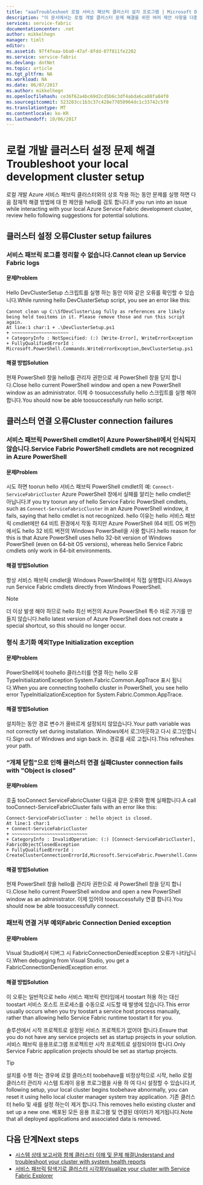 ```yaml
---
title: "aaaTroubleshoot 로컬 서비스 패브릭 클러스터 설치 프로그램 | Microsoft Docs"
description: "이 문서에서는 로컬 개발 클러스터 문제 해결을 위한 여러 제안 사항을 다룹니다."
services: service-fabric
documentationcenter: .net
author: mikkelhegn
manager: timlt
editor: 
ms.assetid: 97f4feaa-bba0-47af-8fdd-07f811fe2202
ms.service: service-fabric
ms.devlang: dotNet
ms.topic: article
ms.tgt_pltfrm: NA
ms.workload: NA
ms.date: 06/07/2017
ms.author: mikkelhegn
ms.openlocfilehash: ce36f62a4bc69d2cd5b6c3df4abda6ca88fa84f0
ms.sourcegitcommit: 523283cc1b3c37c428e77850964dc1c33742c5f0
ms.translationtype: MT
ms.contentlocale: ko-KR
ms.lasthandoff: 10/06/2017
---
```

# <a name="troubleshoot-your-local-development-cluster-setup"></a><span data-ttu-id="c2008-103">로컬 개발 클러스터 설정 문제 해결</span><span class="sxs-lookup"><span data-stu-id="c2008-103">Troubleshoot your local development cluster setup</span></span>
<span data-ttu-id="c2008-104">로컬 개발 Azure 서비스 패브릭 클러스터와의 상호 작용 하는 동안 문제를 실행 하면 다음 잠재적 해결 방법에 대 한 제안을 hello를 검토 합니다.</span><span class="sxs-lookup"><span data-stu-id="c2008-104">If you run into an issue while interacting with your local Azure Service Fabric development cluster, review hello following suggestions for potential solutions.</span></span>

## <a name="cluster-setup-failures"></a><span data-ttu-id="c2008-105">클러스터 설정 오류</span><span class="sxs-lookup"><span data-stu-id="c2008-105">Cluster setup failures</span></span>
### <a name="cannot-clean-up-service-fabric-logs"></a><span data-ttu-id="c2008-106">서비스 패브릭 로그를 정리할 수 없습니다.</span><span class="sxs-lookup"><span data-stu-id="c2008-106">Cannot clean up Service Fabric logs</span></span>
#### <a name="problem"></a><span data-ttu-id="c2008-107">문제</span><span class="sxs-lookup"><span data-stu-id="c2008-107">Problem</span></span>
<span data-ttu-id="c2008-108">Hello DevClusterSetup 스크립트를 실행 하는 동안 이와 같은 오류를 확인할 수 있습니다.</span><span class="sxs-lookup"><span data-stu-id="c2008-108">While running hello DevClusterSetup script, you see an error like this:</span></span>

    Cannot clean up C:\SfDevCluster\Log fully as references are likely being held tooitems in it. Please remove those and run this script again.
    At line:1 char:1 + .\DevClusterSetup.ps1
    + ~~~~~~~~~~~~~~~~~~~~~
    + CategoryInfo : NotSpecified: (:) [Write-Error], WriteErrorException
    + FullyQualifiedErrorId : Microsoft.PowerShell.Commands.WriteErrorException,DevClusterSetup.ps1


#### <a name="solution"></a><span data-ttu-id="c2008-109">해결 방법</span><span class="sxs-lookup"><span data-stu-id="c2008-109">Solution</span></span>
<span data-ttu-id="c2008-110">현재 PowerShell 창을 hello를 관리자 권한으로 새 PowerShell 창을 닫지 합니다.</span><span class="sxs-lookup"><span data-stu-id="c2008-110">Close hello current PowerShell window and open a new PowerShell window as an administrator.</span></span> <span data-ttu-id="c2008-111">이제 수 toosuccessfully hello 스크립트를 실행 해야 합니다.</span><span class="sxs-lookup"><span data-stu-id="c2008-111">You should now be able toosuccessfully run hello script.</span></span>

## <a name="cluster-connection-failures"></a><span data-ttu-id="c2008-112">클러스터 연결 오류</span><span class="sxs-lookup"><span data-stu-id="c2008-112">Cluster connection failures</span></span>
### <a name="service-fabric-powershell-cmdlets-are-not-recognized-in-azure-powershell"></a><span data-ttu-id="c2008-113">서비스 패브릭 PowerShell cmdlet이 Azure PowerShell에서 인식되지 않습니다.</span><span class="sxs-lookup"><span data-stu-id="c2008-113">Service Fabric PowerShell cmdlets are not recognized in Azure PowerShell</span></span>
#### <a name="problem"></a><span data-ttu-id="c2008-114">문제</span><span class="sxs-lookup"><span data-stu-id="c2008-114">Problem</span></span>
<span data-ttu-id="c2008-115">시도 하면 toorun hello 서비스 패브릭 PowerShell cmdlet의 예: `Connect-ServiceFabricCluster` Azure PowerShell 창에서 실패를 알리는 hello cmdlet은 아닙니다.</span><span class="sxs-lookup"><span data-stu-id="c2008-115">If you try toorun any of hello Service Fabric PowerShell cmdlets, such as `Connect-ServiceFabricCluster` in an Azure PowerShell window, it fails, saying that hello cmdlet is not recognized.</span></span> <span data-ttu-id="c2008-116">hello 이유는 hello 서비스 패브릭 cmdlet에만 64 비트 환경에서 작동 하지만 Azure PowerShell (64 비트 OS 버전) 에서도 hello 32 비트 버전의 Windows PowerShell을 사용 합니다.</span><span class="sxs-lookup"><span data-stu-id="c2008-116">hello reason for this is that Azure PowerShell uses hello 32-bit version of Windows PowerShell (even on 64-bit OS versions), whereas hello Service Fabric cmdlets only work in 64-bit environments.</span></span>

#### <a name="solution"></a><span data-ttu-id="c2008-117">해결 방법</span><span class="sxs-lookup"><span data-stu-id="c2008-117">Solution</span></span>
<span data-ttu-id="c2008-118">항상 서비스 패브릭 cmdlet을 Windows PowerShell에서 직접 실행합니다.</span><span class="sxs-lookup"><span data-stu-id="c2008-118">Always run Service Fabric cmdlets directly from Windows PowerShell.</span></span>

> [!NOTE]
> <span data-ttu-id="c2008-119">더 이상 발생 해야 하므로 hello 최신 버전의 Azure PowerShell 특수 바로 가기를 만들지 않습니다.</span><span class="sxs-lookup"><span data-stu-id="c2008-119">hello latest version of Azure PowerShell does not create a special shortcut, so this should no longer occur.</span></span>
> 
> 

### <a name="type-initialization-exception"></a><span data-ttu-id="c2008-120">형식 초기화 예외</span><span class="sxs-lookup"><span data-stu-id="c2008-120">Type Initialization exception</span></span>
#### <a name="problem"></a><span data-ttu-id="c2008-121">문제</span><span class="sxs-lookup"><span data-stu-id="c2008-121">Problem</span></span>
<span data-ttu-id="c2008-122">PowerShell에서 toohello 클러스터를 연결 하는 hello 오류 TypeInitializationException System.Fabric.Common.AppTrace 표시 됩니다.</span><span class="sxs-lookup"><span data-stu-id="c2008-122">When you are connecting toohello cluster in PowerShell, you see hello error TypeInitializationException for System.Fabric.Common.AppTrace.</span></span>

#### <a name="solution"></a><span data-ttu-id="c2008-123">해결 방법</span><span class="sxs-lookup"><span data-stu-id="c2008-123">Solution</span></span>
<span data-ttu-id="c2008-124">설치하는 동안 경로 변수가 올바르게 설정되지 않았습니다.</span><span class="sxs-lookup"><span data-stu-id="c2008-124">Your path variable was not correctly set during installation.</span></span> <span data-ttu-id="c2008-125">Windows에서 로그아웃하고 다시 로그인합니다.</span><span class="sxs-lookup"><span data-stu-id="c2008-125">Sign out of Windows and sign back in.</span></span> <span data-ttu-id="c2008-126">경로를 새로 고칩니다.</span><span class="sxs-lookup"><span data-stu-id="c2008-126">This refreshes your path.</span></span>

### <a name="cluster-connection-fails-with-object-is-closed"></a><span data-ttu-id="c2008-127">“개체 닫힘"으로 인해 클러스터 연결 실패</span><span class="sxs-lookup"><span data-stu-id="c2008-127">Cluster connection fails with "Object is closed"</span></span>
#### <a name="problem"></a><span data-ttu-id="c2008-128">문제</span><span class="sxs-lookup"><span data-stu-id="c2008-128">Problem</span></span>
<span data-ttu-id="c2008-129">호출 tooConnect ServiceFabricCluster 다음과 같은 오류와 함께 실패합니다.</span><span class="sxs-lookup"><span data-stu-id="c2008-129">A call tooConnect-ServiceFabricCluster fails with an error like this:</span></span>

    Connect-ServiceFabricCluster : hello object is closed.
    At line:1 char:1
    + Connect-ServiceFabricCluster
    + ~~~~~~~~~~~~~~~~~~~~~~~~~~~~
    + CategoryInfo : InvalidOperation: (:) [Connect-ServiceFabricCluster], FabricObjectClosedException
    + FullyQualifiedErrorId : CreateClusterConnectionErrorId,Microsoft.ServiceFabric.Powershell.ConnectCluster

#### <a name="solution"></a><span data-ttu-id="c2008-130">해결 방법</span><span class="sxs-lookup"><span data-stu-id="c2008-130">Solution</span></span>
<span data-ttu-id="c2008-131">현재 PowerShell 창을 hello를 관리자 권한으로 새 PowerShell 창을 닫지 합니다.</span><span class="sxs-lookup"><span data-stu-id="c2008-131">Close hello current PowerShell window and open a new PowerShell window as an administrator.</span></span> <span data-ttu-id="c2008-132">이제 있어야 toosuccessfully 연결 합니다.</span><span class="sxs-lookup"><span data-stu-id="c2008-132">You should now be able toosuccessfully connect.</span></span>

### <a name="fabric-connection-denied-exception"></a><span data-ttu-id="c2008-133">패브릭 연결 거부 예외</span><span class="sxs-lookup"><span data-stu-id="c2008-133">Fabric Connection Denied exception</span></span>
#### <a name="problem"></a><span data-ttu-id="c2008-134">문제</span><span class="sxs-lookup"><span data-stu-id="c2008-134">Problem</span></span>
<span data-ttu-id="c2008-135">Visual Studio에서 디버그 시 FabricConnectionDeniedException 오류가 나타납니다.</span><span class="sxs-lookup"><span data-stu-id="c2008-135">When debugging from Visual Studio, you get a FabricConnectionDeniedException error.</span></span>

#### <a name="solution"></a><span data-ttu-id="c2008-136">해결 방법</span><span class="sxs-lookup"><span data-stu-id="c2008-136">Solution</span></span>
<span data-ttu-id="c2008-137">이 오류는 일반적으로 hello 서비스 패브릭 런타임에서 toostart 허용 하는 대신 toostart 서비스 호스트 프로세스를 수동으로 시도할 때 발생에 있습니다.</span><span class="sxs-lookup"><span data-stu-id="c2008-137">This error usually occurs when you try toostart a service host process manually, rather than allowing hello Service Fabric runtime toostart it for you.</span></span>

<span data-ttu-id="c2008-138">솔루션에서 시작 프로젝트로 설정된 서비스 프로젝트가 없어야 합니다.</span><span class="sxs-lookup"><span data-stu-id="c2008-138">Ensure that you do not have any service projects set as startup projects in your solution.</span></span> <span data-ttu-id="c2008-139">서비스 패브릭 응용프로그램 프로젝트만 시작 프로젝트로 설정되어야 합니다.</span><span class="sxs-lookup"><span data-stu-id="c2008-139">Only Service Fabric application projects should be set as startup projects.</span></span>

> [!TIP]
> <span data-ttu-id="c2008-140">설치를 수행 하는 경우에 로컬 클러스터 toobehave를 비정상적으로 시작, hello 로컬 클러스터 관리자 시스템 트레이 응용 프로그램을 사용 하 여 다시 설정할 수 있습니다.</span><span class="sxs-lookup"><span data-stu-id="c2008-140">If, following setup, your local cluster begins toobehave abnormally, you can reset it using hello local cluster manager system tray application.</span></span> <span data-ttu-id="c2008-141">기존 클러스터 hello 및 새를 설정 하는이 제거 합니다.</span><span class="sxs-lookup"><span data-stu-id="c2008-141">This removes hello existing cluster and set up a new one.</span></span> <span data-ttu-id="c2008-142">배포된 모든 응용 프로그램 및 연결된 데이터가 제거됩니다.</span><span class="sxs-lookup"><span data-stu-id="c2008-142">Note that all deployed applications and associated data is removed.</span></span>
> 
> 

## <a name="next-steps"></a><span data-ttu-id="c2008-143">다음 단계</span><span class="sxs-lookup"><span data-stu-id="c2008-143">Next steps</span></span>
* [<span data-ttu-id="c2008-144">시스템 상태 보고서와 함께 클러스터 이해 및 문제 해결</span><span class="sxs-lookup"><span data-stu-id="c2008-144">Understand and troubleshoot your cluster with system health reports</span></span>](service-fabric-understand-and-troubleshoot-with-system-health-reports.md)
* [<span data-ttu-id="c2008-145">서비스 패브릭 탐색기로 클러스터 시각화</span><span class="sxs-lookup"><span data-stu-id="c2008-145">Visualize your cluster with Service Fabric Explorer</span></span>](service-fabric-visualizing-your-cluster.md)

